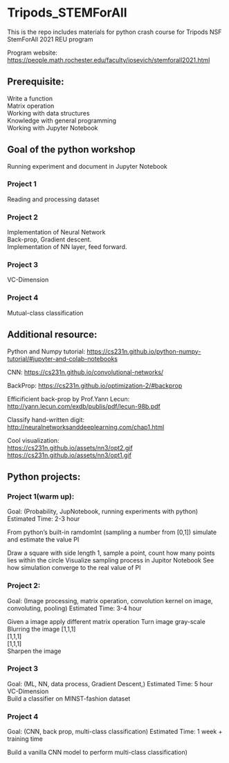 # Tripods_STEMForAll
This is the repo includes materials for python crash course for Tripods NSF StemForAll 2021 REU program  

Program website: https://people.math.rochester.edu/faculty/iosevich/stemforall2021.html

## Prerequisite:
Write a function  
Matrix operation  
Working with data structures  
Knowledge with general programming  
Working with Jupyter Notebook  

## Goal of the python workshop
Running experiment and document in Jupyter Notebook  
### Project 1  
Reading and processing dataset    
### Project 2  
Implementation of Neural Network  
Back-prop, Gradient descent.   
Implementation of NN layer, feed forward.  
### Project 3  
VC-Dimension
### Project 4  
Mutual-class classification   

## Additional resource:

Python and Numpy tutorial: https://cs231n.github.io/python-numpy-tutorial/#jupyter-and-colab-notebooks  

CNN: https://cs231n.github.io/convolutional-networks/  

BackProp: https://cs231n.github.io/optimization-2/#backprop  

Efficificient back-prop by Prof.Yann Lecun: http://yann.lecun.com/exdb/publis/pdf/lecun-98b.pdf  

Classify hand-written digit: http://neuralnetworksanddeeplearning.com/chap1.html  

Cool visualization:  
https://cs231n.github.io/assets/nn3/opt2.gif  
https://cs231n.github.io/assets/nn3/opt1.gif  








## Python projects:

### Project 1(warm up):
Goal: (Probability, JupNotebook, running experiments with python)
Estimated Time: 2-3 hour



From python’s built-in ramdomInt (sampling a number from [0,1]) simulate and estimate the value PI

Draw a square with side length 1, sample a point, count how many points lies within the circle
Visualize sampling process in Jupitor Notebook
See how simulation converge to the real value of PI

### Project 2:
Goal: (Image processing, matrix operation, convolution kernel on image, convoluting, pooling)
Estimated Time: 3-4 hour

Given a image apply different matrix operation
Turn image gray-scale
Blurring the image 
[1,1,1]  
[1,1,1]  
[1,1,1]  
Sharpen the image  





### Project 3
Goal: (ML, NN, data process, Gradient Descent,)
Estimated Time: 5 hour
VC-Dimension  
Build a classifier on MINST-fashion dataset  


### Project 4
Goal: (CNN, back prop, multi-class classification)
Estimated Time: 1 week + training time

Build a vanilla CNN model to perform multi-class classification)
